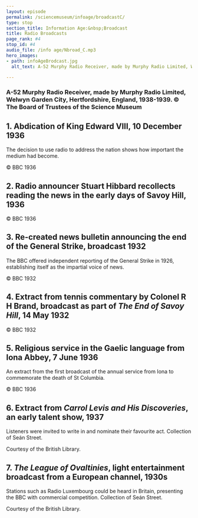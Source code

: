 ```yaml
---
layout: episode
permalink: /sciencemuseum/infoage/broadcastC/
type: stop
section_title: Information Age:&nbsp;Broadcast
title: Radio Broadcasts
page_rank: #4
stop_id: #4
audio_file: /info age/Nbroad_C.mp3
hero_images:
- path: infoAgeBrodcast.jpg
  alt_text: A-52 Murphy Radio Receiver, made by Murphy Radio Limited, Welwyn Garden City, Hertfordshire, England, 1938-1939. © The Board of Trustees of the Science Museum

---
```


### A-52 Murphy Radio Receiver, made by Murphy Radio Limited, Welwyn Garden City, Hertfordshire, England, 1938-1939. © The Board of Trustees of the Science Museum

## 1. Abdication of King Edward VIII, 10  December 1936
The decision to use radio to address the nation shows how important the medium had become.

© BBC 1936

## 2. Radio announcer Stuart Hibbard recollects reading the news in the early days of Savoy Hill, 1936
© BBC 1936

## 3. Re-created news bulletin announcing the end of the General Strike, broadcast 1932
The BBC offered independent reporting of the General Strike in 1926, establishing itself as the impartial voice of news.

© BBC 1932

## 4. Extract from tennis commentary by Colonel R H Brand, broadcast as part of *The End of Savoy Hill*, 14 May 1932
© BBC 1932

## 5. Religious service in the Gaelic language from Iona Abbey, 7 June 1936  
An extract from the first broadcast of the annual service from Iona to commemorate the death of St Columbia.

© BBC 1936

## 6. Extract  from *Carrol Levis and His Discoveries*, an early talent show, 1937  
Listeners were invited to write in and nominate their favourite act. Collection of Seán Street.

Courtesy of the British Library.

## 7. *The League of Ovaltinies*, light entertainment broadcast from a European channel, 1930s
Stations such as Radio Luxembourg could be heard in Britain, presenting the BBC with commercial competition.
Collection of Seán Street.

Courtesy of the British Library.
